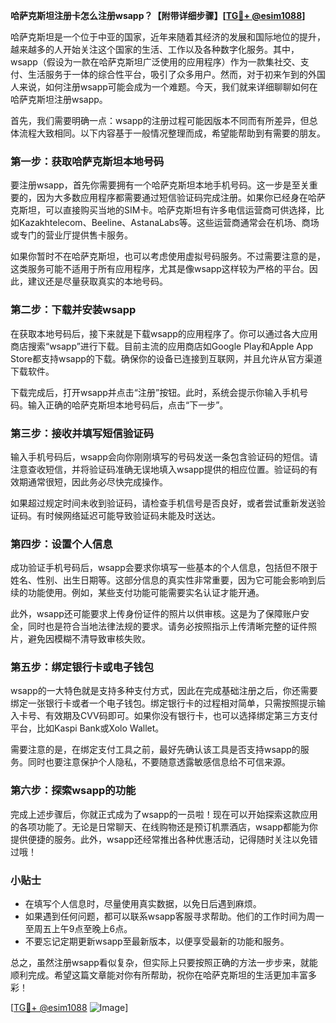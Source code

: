 **哈萨克斯坦注册卡怎么注册wsapp？【附带详细步骤】[[TG💪+ @esim1088](https://t.me/s/esim1088)]**

哈萨克斯坦是一个位于中亚的国家，近年来随着其经济的发展和国际地位的提升，越来越多的人开始关注这个国家的生活、工作以及各种数字化服务。其中，wsapp（假设为一款在哈萨克斯坦广泛使用的应用程序）作为一款集社交、支付、生活服务于一体的综合性平台，吸引了众多用户。然而，对于初来乍到的外国人来说，如何注册wsapp可能会成为一个难题。今天，我们就来详细聊聊如何在哈萨克斯坦注册wsapp。

首先，我们需要明确一点：wsapp的注册过程可能因版本不同而有所差异，但总体流程大致相同。以下内容基于一般情况整理而成，希望能帮助到有需要的朋友。

### 第一步：获取哈萨克斯坦本地号码

要注册wsapp，首先你需要拥有一个哈萨克斯坦本地手机号码。这一步是至关重要的，因为大多数应用程序都需要通过短信验证码完成注册。如果你已经身在哈萨克斯坦，可以直接购买当地的SIM卡。哈萨克斯坦有许多电信运营商可供选择，比如Kazakhtelecom、Beeline、AstanaLabs等。这些运营商通常会在机场、商场或专门的营业厅提供售卡服务。

如果你暂时不在哈萨克斯坦，也可以考虑使用虚拟号码服务。不过需要注意的是，这类服务可能不适用于所有应用程序，尤其是像wsapp这样较为严格的平台。因此，建议还是尽量获取真实的本地号码。

### 第二步：下载并安装wsapp

在获取本地号码后，接下来就是下载wsapp的应用程序了。你可以通过各大应用商店搜索“wsapp”进行下载。目前主流的应用商店如Google Play和Apple App Store都支持wsapp的下载。确保你的设备已连接到互联网，并且允许从官方渠道下载软件。

下载完成后，打开wsapp并点击“注册”按钮。此时，系统会提示你输入手机号码。输入正确的哈萨克斯坦本地号码后，点击“下一步”。

### 第三步：接收并填写短信验证码

输入手机号码后，wsapp会向你刚刚填写的号码发送一条包含验证码的短信。请注意查收短信，并将验证码准确无误地填入wsapp提供的相应位置。验证码的有效期通常很短，因此务必尽快完成操作。

如果超过规定时间未收到验证码，请检查手机信号是否良好，或者尝试重新发送验证码。有时候网络延迟可能导致验证码未能及时送达。

### 第四步：设置个人信息

成功验证手机号码后，wsapp会要求你填写一些基本的个人信息，包括但不限于姓名、性别、出生日期等。这部分信息的真实性非常重要，因为它可能会影响到后续的功能使用。例如，某些支付功能可能需要实名认证才能开通。

此外，wsapp还可能要求上传身份证件的照片以供审核。这是为了保障账户安全，同时也是符合当地法律法规的要求。请务必按照指示上传清晰完整的证件照片，避免因模糊不清导致审核失败。

### 第五步：绑定银行卡或电子钱包

wsapp的一大特色就是支持多种支付方式，因此在完成基础注册之后，你还需要绑定一张银行卡或者一个电子钱包。绑定银行卡的过程相对简单，只需按照提示输入卡号、有效期及CVV码即可。如果你没有银行卡，也可以选择绑定第三方支付平台，比如Kaspi Bank或Xolo Wallet。

需要注意的是，在绑定支付工具之前，最好先确认该工具是否支持wsapp的服务。同时也要注意保护个人隐私，不要随意透露敏感信息给不可信来源。

### 第六步：探索wsapp的功能

完成上述步骤后，你就正式成为了wsapp的一员啦！现在可以开始探索这款应用的各项功能了。无论是日常聊天、在线购物还是预订机票酒店，wsapp都能为你提供便捷的服务。此外，wsapp还经常推出各种优惠活动，记得随时关注以免错过哦！

### 小贴士

- 在填写个人信息时，尽量使用真实数据，以免日后遇到麻烦。
- 如果遇到任何问题，都可以联系wsapp客服寻求帮助。他们的工作时间为周一至周五上午9点至晚上6点。
- 不要忘记定期更新wsapp至最新版本，以便享受最新的功能和服务。

总之，虽然注册wsapp看似复杂，但实际上只要按照正确的方法一步步来，就能顺利完成。希望这篇文章能对你有所帮助，祝你在哈萨克斯坦的生活更加丰富多彩！

[[TG💪+ @esim1088](https://t.me/s/esim1088) ![Image](https://i.postimg.cc/4NQfJmqS/Snipaste-2025-05-13-00-14-12.png)]